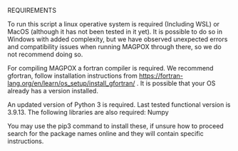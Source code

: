 REQUIREMENTS

To run this script a linux operative system is required (Including WSL) or MacOS (although it has not been tested in it yet). It is possible to do so in Windows with added complexity, but we have observed unexpected errors and compatibility issues when running MAGPOX through there, so we do not recommend doing so.

For compiling MAGPOX a fortran compiler is required. We recommend gfortran, follow installation instructions from https://fortran-lang.org/en/learn/os_setup/install_gfortran/ . It is possible that your OS already has a version installed.

An updated version of Python 3 is required. Last tested functional version is 3.9.13.
The following libraries are also required:
Numpy

You may use the pip3 command to install these, if unsure how to proceed search for the package names online and they will contain specific instructions.
